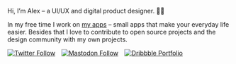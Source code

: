 Hi, I’m Alex – a UI/UX and digital product designer. 👨‍🎨

In my free time I work on [my apps](https://www.pxlwaves.com/) – small apps that make your everyday life easier. Besides that I love to contribute to open source projects and the design community with my own projects.

[![Twitter Follow](https://img.shields.io/twitter/follow/alexkaessner?style=social)](https://twitter.com/alexkaessner)&emsp;[![Mastodon Follow](https://img.shields.io/mastodon/follow/109675685276434599?domain=https%3A%2F%2Fmas.to&style=social)](https://mas.to/@alexkaessner)&emsp;[![Dribbble Portfolio](https://img.shields.io/badge/Dribbble-Portfolio-ea4c89?logo=dribbble&color=ea4c89&style=social&link=https://dribbble.com/alexkaessner)](https://dribbble.com/alexkaessner)

<!--
**alexkaessner/alexkaessner** is a ✨ _special_ ✨ repository because its `README.md` (this file) appears on your GitHub profile.

Here are some ideas to get you started:

- 🔭 I’m currently working on ...
- 🌱 I’m currently learning ...
- 👯 I’m looking to collaborate on ...
- 🤔 I’m looking for help with ...
- 💬 Ask me about ...
- 📫 How to reach me: ...
- 😄 Pronouns: ...
- ⚡ Fun fact: ...
-->
